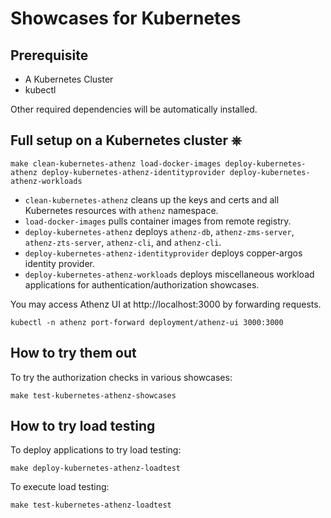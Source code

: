# Showcases for Kubernetes

## Prerequisite

- A Kubernetes Cluster
- kubectl

Other required dependencies will be automatically installed.

## Full setup on a Kubernetes cluster ⎈

```
make clean-kubernetes-athenz load-docker-images deploy-kubernetes-athenz deploy-kubernetes-athenz-identityprovider deploy-kubernetes-athenz-workloads
```

- `clean-kubernetes-athenz` cleans up the keys and certs and all Kubernetes resources with `athenz` namespace.
- `load-docker-images` pulls container images from remote registry.
- `deploy-kubernetes-athenz` deploys `athenz-db`, `athenz-zms-server`, `athenz-zts-server`, `athenz-cli`, and `athenz-cli`.
- `deploy-kubernetes-athenz-identityprovider` deploys copper-argos identity provider.
- `deploy-kubernetes-athenz-workloads` deploys miscellaneous workload applications for authentication/authorization showcases.

You may access Athenz UI at http://localhost:3000 by forwarding requests.

```
kubectl -n athenz port-forward deployment/athenz-ui 3000:3000
```

## How to try them out

To try the authorization checks in various showcases:

```
make test-kubernetes-athenz-showcases
```

## How to try load testing

To deploy applications to try load testing:

```
make deploy-kubernetes-athenz-loadtest
```

To execute load testing:

```
make test-kubernetes-athenz-loadtest
```

